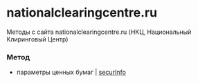 # nationalclearingcentre.ru
Методы с сайта nationalclearingcentre.ru (НКЦ, Национальный Клиринговый Центр)

### Метод
* параметры ценных бумаг | [securInfo](https://www.nationalclearingcentre.ru/rates/securInfo)
